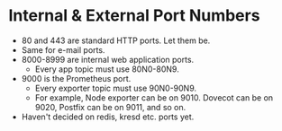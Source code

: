 # Internal & External Port Numbers

- 80 and 443 are standard HTTP ports. Let them be.
- Same for e-mail ports.
- 8000-8999 are internal web application ports.
  - Every app topic must use 80N0-80N9.
- 9000 is the Prometheus port.
  - Every exporter topic must use 90N0-90N9.
  - For example, Node exporter can be on 9010.
    Dovecot can be on 9020, Postfix can be on 9011,
    and so on.
- Haven't decided on redis, kresd etc. ports yet.
